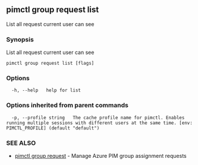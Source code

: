 ## pimctl group request list

List all request current user can see

### Synopsis

List all request current user can see

```
pimctl group request list [flags]
```

### Options

```
  -h, --help   help for list
```

### Options inherited from parent commands

```
  -p, --profile string   The cache profile name for pimctl. Enables running multiple sessions with different users at the same time. [env: PIMCTL_PROFILE] (default "default")
```

### SEE ALSO

* [pimctl group request](pimctl_group_request.md)	 - Manage Azure PIM group assignment requests

